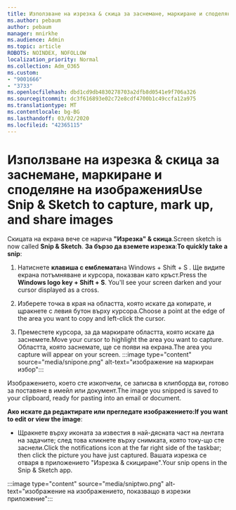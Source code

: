 ```yaml
---
title: Използване на изрезка & скица за заснемане, маркиране и споделяне на изображения
ms.author: pebaum
author: pebaum
manager: mnirkhe
ms.audience: Admin
ms.topic: article
ROBOTS: NOINDEX, NOFOLLOW
localization_priority: Normal
ms.collection: Adm_O365
ms.custom:
- "9001666"
- "3733"
ms.openlocfilehash: dbd1cd9db4830278703a2dfb8d0541e9f706a326
ms.sourcegitcommit: dc3f616893e02c72e8cdf4700b1c49ccfa12a975
ms.translationtype: MT
ms.contentlocale: bg-BG
ms.lasthandoff: 03/02/2020
ms.locfileid: "42365115"
---
```

# <a name="use-snip--sketch-to-capture-mark-up-and-share-images"></a><span data-ttu-id="63406-102">Използване на изрезка & скица за заснемане, маркиране и споделяне на изображения</span><span class="sxs-lookup"><span data-stu-id="63406-102">Use Snip & Sketch to capture, mark up, and share images</span></span>

<span data-ttu-id="63406-103">Скицата на екрана вече се нарича **"Изрезка" & скица**.</span><span class="sxs-lookup"><span data-stu-id="63406-103">Screen sketch is now called **Snip & Sketch**.</span></span> <span data-ttu-id="63406-104">**За бързо да вземете изрезка**:</span><span class="sxs-lookup"><span data-stu-id="63406-104">**To quickly take a snip**:</span></span>

1. <span data-ttu-id="63406-105">Натиснете **клавиша с емблемата**на Windows + Shift + S . Ще видите екрана потъмняване и курсора, показван като кръст.</span><span class="sxs-lookup"><span data-stu-id="63406-105">Press the **Windows logo key + Shift + S**. You'll see your screen darken and your cursor displayed as a cross.</span></span> 

2. <span data-ttu-id="63406-106">Изберете точка в края на областта, която искате да копирате, и щракнете с левия бутон върху курсора.</span><span class="sxs-lookup"><span data-stu-id="63406-106">Choose a point at the edge of the area you want to copy and left-click the cursor.</span></span> 

3. <span data-ttu-id="63406-107">Преместете курсора, за да маркирате областта, която искате да заснемете.</span><span class="sxs-lookup"><span data-stu-id="63406-107">Move your cursor to highlight the area you want to capture.</span></span> <span data-ttu-id="63406-108">Областта, която заснемате, ще се появи на екрана.</span><span class="sxs-lookup"><span data-stu-id="63406-108">The area you capture will appear on your screen.</span></span>
:::image type="content" source="media/snipone.png" alt-text="изображение на маркиран избор":::

<span data-ttu-id="63406-110">Изображението, което сте изкопчели, се записва в клипборда ви, готово за поставяне в имейл или документ.</span><span class="sxs-lookup"><span data-stu-id="63406-110">The image you snipped is saved to your clipboard, ready for pasting into an email or document.</span></span> 

<span data-ttu-id="63406-111">**Ако искате да редактирате или прегледате изображението:**</span><span class="sxs-lookup"><span data-stu-id="63406-111">**If you want to edit or view the image**:</span></span> 

- <span data-ttu-id="63406-112">Щракнете върху иконата за известия в най-дясната част на лентата на задачите; след това кликнете върху снимката, която току-що сте заснели.</span><span class="sxs-lookup"><span data-stu-id="63406-112">Click the notifications icon at the far right side of the taskbar; then click the picture you have just captured.</span></span> <span data-ttu-id="63406-113">Вашата изрезка се отваря в приложението "Изрезка & скициране".</span><span class="sxs-lookup"><span data-stu-id="63406-113">Your snip opens in the Snip & Sketch app.</span></span>

:::image type="content" source="media/sniptwo.png" alt-text="изображение на изображението, показващо в изрезки приложение":::